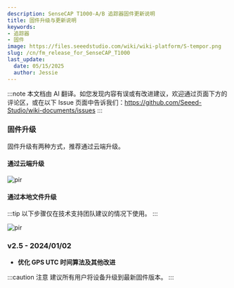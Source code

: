 ```yaml
---
description: SenseCAP T1000-A/B 追踪器固件更新说明
title: 固件升级与更新说明
keywords:
- 追踪器
- 固件
image: https://files.seeedstudio.com/wiki/wiki-platform/S-tempor.png
slug: /cn/fm_release_for_SenseCAP_T1000
last_update:
  date: 05/15/2025
  author: Jessie
---
```

:::note
本文档由 AI 翻译。如您发现内容有误或有改进建议，欢迎通过页面下方的评论区，或在以下 Issue 页面中告诉我们：https://github.com/Seeed-Studio/wiki-documents/issues
:::

### 固件升级

固件升级有两种方式，推荐通过云端升级。

#### 通过云端升级

<p style={{textAlign: 'center'}}><img src="https://files.seeedstudio.com/wiki/SenseCAP/Sidewalk_Kit/get-updates.png" alt="pir" width={800} height="auto" /></p>

#### 通过本地文件升级

:::tip
以下步骤仅在技术支持团队建议的情况下使用。
:::

<p style={{textAlign: 'center'}}><img src="https://files.seeedstudio.com/wiki/SenseCAP/Sidewalk_Kit/up-fiele.png" alt="pir" width={800} height="auto" /></p>

### v2.5 - 2024/01/02

* **优化 GPS UTC 时间算法及其他改进**

:::caution 注意
建议所有用户将设备升级到最新固件版本。
:::